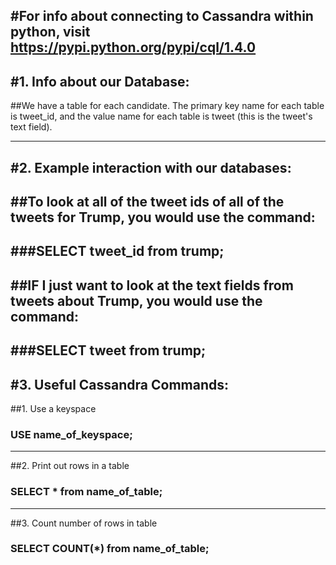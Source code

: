 #For info about connecting to Cassandra within python, visit https://pypi.python.org/pypi/cql/1.4.0
---
#1. Info about our Database:
---
##We have a table for each candidate. The primary key name for each table is tweet_id, and the value name for each table is tweet (this is the tweet's text field).


---
#2. Example interaction with our databases:
---
##To look at all of the tweet ids of all of the tweets for Trump, you would use the command:
---
###SELECT tweet_id from trump;
---
##IF I just want to look at the text fields from tweets about Trump, you would use the command:
---
###SELECT tweet from trump;
---
#3. Useful Cassandra Commands:
---
##1. Use a keyspace
###   USE name_of_keyspace;
---
##2. Print out rows in a table
###   SELECT * from name_of_table;
---
##3. Count number of rows in table
###   SELECT COUNT(*) from name_of_table;

